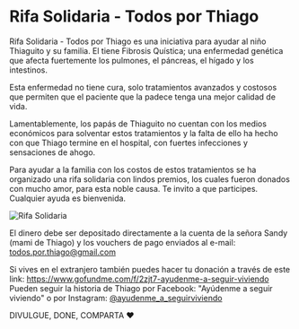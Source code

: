 # Rifa Solidaria - Todos por Thiago

Rifa Solidaria - Todos por Thiago es una iniciativa para ayudar al niño Thiaguito y su familia.
El tiene Fibrosis Quística; una enfermedad genética que afecta fuertemente los pulmones, el páncreas, el hígado y los intestinos.

Esta enfermedad no tiene cura, solo tratamientos avanzados y costosos que permiten que el paciente que la padece tenga una mejor calidad de vida.

Lamentablemente, los papás de Thiaguito no cuentan con los medios económicos para solventar estos tratamientos y la falta de ello ha hecho con que Thiago termine en el hospital, con fuertes infecciones y sensaciones de ahogo. 

Para ayudar a la familia con los costos de estos tratamientos se ha organizado una rifa solidaria con lindos premios, los cuales fueron donados con mucho amor, para esta noble causa. Te invito a que participes. Cualquier ayuda es bienvenida.

![Rifa Solidaria](https://scontent.fbau3-1.fna.fbcdn.net/v/t1.0-9/160242355_10160841175151258_7816022352069995779_o.jpg?_nc_cat=102&ccb=1-3&_nc_sid=730e14&_nc_ohc=FRSNL9CWTHgAX8NI5ei&_nc_ht=scontent.fbau3-1.fna&oh=32f5a69500401ae76d58ef1ffdcfa1da&oe=606FAEBB)

El dinero debe ser depositado directamente a la cuenta de la señora Sandy (mami de Thiago) y los vouchers de pago enviados al e-mail: todos.por.thiago@gmail.com

Si vives en el extranjero también puedes hacer tu donación a través de este link: https://www.gofundme.com/f/2zjt7-ayudenme-a-seguir-viviendo
Pueden seguir la historia de Thiago por Facebook: "Ayúdenme a seguir viviendo" o por Instagram: [@ayudenme_a_seguirviviendo](https://www.instagram.com/ayudenme_a_seguirviviendo)

DIVULGUE, DONE, COMPARTA ❤️